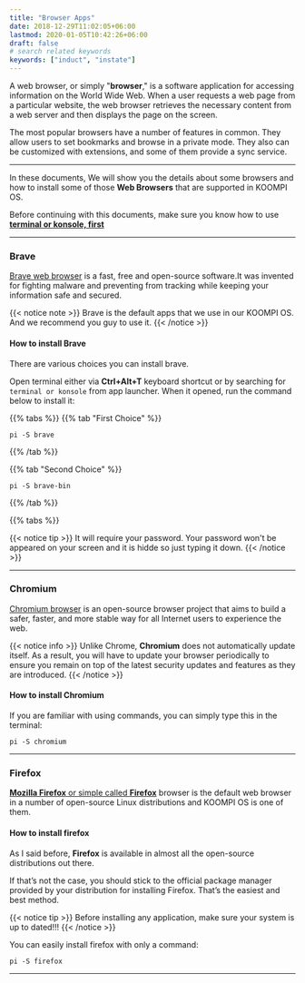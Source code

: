 ```yaml
---
title: "Browser Apps"
date: 2018-12-29T11:02:05+06:00
lastmod: 2020-01-05T10:42:26+06:00
draft: false
# search related keywords
keywords: ["induct", "instate"]
---
```

A web browser, or simply "**browser**," is a software application for accessing information on the World Wide Web. When a user requests a web page from a particular website, the web browser retrieves the necessary content from a web server and then displays the page on the screen. 

The most popular browsers have a number of features in common. They allow users to set bookmarks and browse in a private mode. They also can be customized with extensions, and some of them provide a sync service. 

---
In these documents, We will show you the details about some browsers and how to install some of those **Web Browsers** that are supported in KOOMPI OS.

Before continuing with this documents, make sure you know how to use [**terminal or konsole, first**](#)

---

### Brave

[Brave web browser](#) is a fast, free and open-source software.It was invented for fighting malware and preventing from tracking while keeping your information safe and secured.

{{< notice note >}}
Brave is the default apps that we use in our KOOMPI OS. And we recommend you guy to use it.
{{< /notice >}}


#### How to install Brave
There are various choices you can install brave.

Open terminal either via **Ctrl+Alt+T** keyboard shortcut or by searching for `terminal or konsole`  from app launcher. When it opened, run the command below to install it:

{{% tabs %}}
  {{% tab "First Choice" %}}
   ```
   pi -S brave
   ```
  {{% /tab %}}

  {{% tab "Second Choice" %}}
  ```
  pi -S brave-bin
  ```
  {{% /tab %}}

{{% tabs %}}

{{< notice tip >}}
It will require your password. Your password won't be appeared on your screen and it is hidde so just typing it down. 
{{< /notice >}}

---

### Chromium
[Chromium browser](#) is an open-source browser project that aims to build a safer, faster, and more stable way for all Internet users to experience the web.

{{< notice info >}}
Unlike Chrome, **Chromium** does not automatically update itself. As a result, you will have to update your browser periodically to ensure you remain on top of the latest security updates and features as they are introduced.
{{< /notice >}}

#### How to install Chromium

If you are familiar with using commands, you can simply type this in the terminal:

```
pi -S chromium
```

---
### Firefox

[**Mozilla Firefox** or simple called **Firefox**](#) browser is the default web browser in a number of open-source Linux distributions and KOOMPI OS is one of them. 

#### How to install firefox

As I said before, **Firefox** is available in almost all the open-source distributions out there.

If that’s not the case, you should stick to the official package manager provided by your distribution for installing Firefox. That’s the easiest and best method.

{{< notice tip >}}
Before installing any application, make sure your system is up to dated!!!
{{< /notice >}}

You can easily install firefox with only a command:
```
pi -S firefox
```

 
---